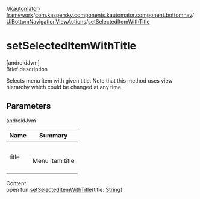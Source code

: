 //[kautomator-framework](../../index.md)/[com.kaspersky.components.kautomator.component.bottomnav](../index.md)/[UiBottomNavigationViewActions](index.md)/[setSelectedItemWithTitle](set-selected-item-with-title.md)



# setSelectedItemWithTitle  
[androidJvm]  
Brief description  


Selects menu item with given title. Note that this method uses view hierarchy which could be changed at any time.



## Parameters  
  
androidJvm  
  
|  Name|  Summary| 
|---|---|
| title| <br><br>Menu item title<br><br>
  
  
Content  
open fun [setSelectedItemWithTitle](set-selected-item-with-title.md)(title: [String](https://kotlinlang.org/api/latest/jvm/stdlib/kotlin/-string/index.html))  



